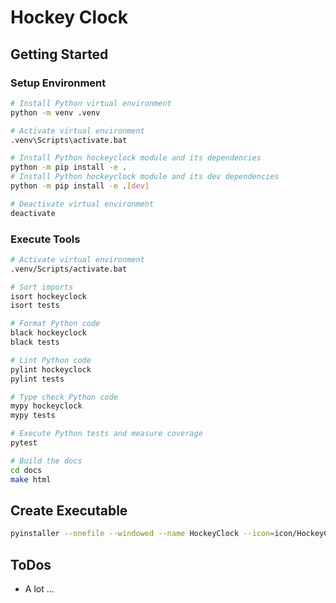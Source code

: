 # Hockey Clock

## Getting Started

### Setup Environment

```bash
# Install Python virtual environment
python -m venv .venv

# Activate virtual environment
.venv\Scripts\activate.bat

# Install Python hockeyclock module and its dependencies
python -m pip install -e .
# Install Python hockeyclock module and its dev dependencies
python -m pip install -e .[dev]

# Deactivate virtual environment
deactivate
```

### Execute Tools

```bash
# Activate virtual environment
.venv/Scripts/activate.bat

# Sort imports
isort hockeyclock
isort tests

# Format Python code
black hockeyclock
black tests

# Lint Python code
pylint hockeyclock
pylint tests

# Type check Python code
mypy hockeyclock
mypy tests

# Execute Python tests and measure coverage
pytest

# Build the docs
cd docs
make html
```

## Create Executable

```bash
pyinstaller --onefile --windowed --name HockeyClock --icon=icon/HockeyClock.ico py/main.py
```

## ToDos

* A lot ...
